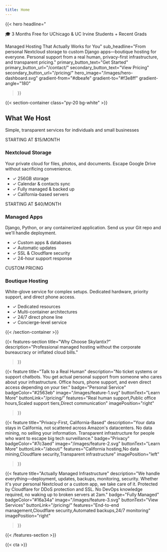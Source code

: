 ```yaml
---
title: Home
---
```


{{< hero
    headline="<div class='inline-block bg-blue-600 text-white text-sm font-semibold px-4 py-2 rounded-full mb-4'>🎓 3 Months Free for UChicago & UC Irvine Students + Recent Grads</div><br>Managed Hosting That Actually Works for You"
    sub_headline="From personal Nextcloud storage to custom Django apps—boutique hosting for everyone. Personal support from a real human, privacy-first infrastructure, and transparent pricing."
    primary_button_text="Get Started"
    primary_button_url="/contact/"
    secondary_button_text="View Pricing"
    secondary_button_url="/pricing/"
    hero_image="/images/hero-dashboard.svg"
    gradient-from="#dbeafe"
    gradient-to="#f3e8ff"
    gradient-angle="180"
>}}

{{< section-container class="py-20 bg-white" >}}
<div class="max-w-6xl mx-auto">
    <h2 class="text-3xl font-bold text-center mb-4">What We Host</h2>
    <p class="text-xl text-gray-600 text-center mb-12">Simple, transparent services for individuals and small businesses</p>
    <div class="grid grid-cols-1 md:grid-cols-3 gap-8">
        <div class="bg-gradient-to-br from-blue-50 to-blue-100 p-8 rounded-lg shadow-sm hover:shadow-md transition-shadow">
            <div class="text-blue-600 font-bold text-sm mb-2">STARTING AT $15/MONTH</div>
            <h3 class="text-2xl font-bold mb-3">Nextcloud Storage</h3>
            <p class="text-gray-600 mb-4">Your private cloud for files, photos, and documents. Escape Google Drive without sacrificing convenience.</p>
            <ul class="text-sm text-gray-600 space-y-2">
                <li>✓ 256GB storage</li>
                <li>✓ Calendar & contacts sync</li>
                <li>✓ Fully managed & backed up</li>
                <li>✓ California-based servers</li>
            </ul>
        </div>
        <div class="bg-gradient-to-br from-purple-50 to-purple-100 p-8 rounded-lg shadow-sm hover:shadow-md transition-shadow">
            <div class="text-purple-600 font-bold text-sm mb-2">STARTING AT $40/MONTH</div>
            <h3 class="text-2xl font-bold mb-3">Managed Apps</h3>
            <p class="text-gray-600 mb-4">Django, Python, or any containerized application. Send us your Git repo and we'll handle deployment.</p>
            <ul class="text-sm text-gray-600 space-y-2">
                <li>✓ Custom apps & databases</li>
                <li>✓ Automatic updates</li>
                <li>✓ SSL & Cloudflare security</li>
                <li>✓ 24-hour support response</li>
            </ul>
        </div>
        <div class="bg-gradient-to-br from-green-50 to-green-100 p-8 rounded-lg shadow-sm hover:shadow-md transition-shadow">
            <div class="text-green-600 font-bold text-sm mb-2">CUSTOM PRICING</div>
            <h3 class="text-2xl font-bold mb-3">Boutique Hosting</h3>
            <p class="text-gray-600 mb-4">White-glove service for complex setups. Dedicated hardware, priority support, and direct phone access.</p>
            <ul class="text-sm text-gray-600 space-y-2">
                <li>✓ Dedicated resources</li>
                <li>✓ Multi-container architectures</li>
                <li>✓ 24/7 direct phone line</li>
                <li>✓ Concierge-level service</li>
            </ul>
        </div>
    </div>
</div>
{{< /section-container >}}

{{< features-section
    title="Why Choose Skylantix?"
    description="Professional managed hosting without the corporate bureaucracy or inflated cloud bills."
>}}

{{< feature
    title="Talk to a Real Human"
    description="No ticket systems or support chatbots. You get actual personal support from someone who cares about your infrastructure. Office hours, phone support, and even direct access depending on your tier."
    badge="Personal Service"
    badgeColor="#2563eb"
    image="/images/feature-1.svg"
    buttonText="Learn More"
    buttonLink="/pricing/"
    features="Real human support,Public office hours,Scaled support tiers,Direct communication"
    imagePosition="right"
>}}

{{< feature
    title="Privacy-First, California-Based"
    description="Your data stays in California, not scattered across Amazon's datacenters. No data mining, no selling your information. Transparent infrastructure for people who want to escape big tech surveillance."
    badge="Privacy"
    badgeColor="#7c3aed"
    image="/images/feature-2.svg"
    buttonText="Learn More"
    buttonLink="/about/"
    features="California hosting,No data mining,Cloudflare security,Transparent infrastructure"
    imagePosition="left"
>}}

{{< feature
    title="Actually Managed Infrastructure"
    description="We handle everything—deployment, updates, backups, monitoring, security. Whether it's your personal Nextcloud or a custom app, we take care of it. Protected by Cloudflare for DDoS protection and SSL. No DevOps knowledge required, no waking up to broken servers at 2am."
    badge="Fully Managed"
    badgeColor="#16a34a"
    image="/images/feature-3.svg"
    buttonText="View Services"
    buttonLink="/pricing/"
    features="End-to-end management,Cloudflare security,Automated backups,24/7 monitoring"
    imagePosition="right"
>}}

{{< /features-section >}}

{{< cta >}}
